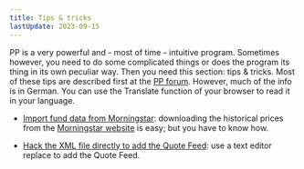 ```yaml
---
title: Tips & tricks
lastUpdate: 2023-09-15
---
```


PP is a very powerful and - most of time - intuitive program. Sometimes however, you need to do some complicated things or does the program its thing in its own peculiar way. Then you need this section: tips & tricks. Most of these tips are described first at the [PP forum](https://forum.portfolio-performance.info). However, much of the info is in German. You can use the Translate function of your browser to read it in your language.

- [Import fund data from Morningstar](morningstar.md): downloading the historical prices from the [Morningstar website](https://www.morningstar.co.uk/uk/) is easy; but you have to know how.

- [Hack the XML file directly to add the Quote Feed](quote-feed.md): use a text editor replace to add the Quote Feed.
